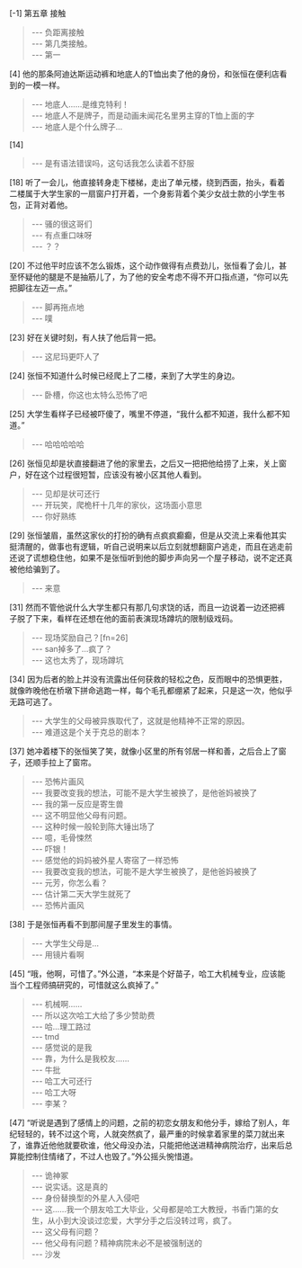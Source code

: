 
[-1] 第五章 接触
>--- 负距离接触<br>
>--- 第几类接触。<br>
>--- 第一<br>

[4] 他的那条阿迪达斯运动裤和地底人的T恤出卖了他的身份，和张恒在便利店看到的一模一样。
>--- 地底人……是维克特利！<br>
>--- 地底人不是牌子，而是动画未闻花名里男主穿的T恤上面的字<br>
>--- 地底人是个什么牌子…<br>

[14] 
>--- 是有语法错误吗，这句话我怎么读着不舒服<br>

[18] 听了一会儿，他直接转身走下楼梯，走出了单元楼，绕到西面，抬头，看着二楼属于大学生家的一扇窗户打开着，一个身影背着个美少女战士款的小学生书包，正背对着他。
>--- 骚的很这哥们<br>
>--- 有点重口味呀<br>
>--- ？？<br>

[20] 不过他平时应该不怎么锻炼，这个动作做得有点费劲儿，张恒看了会儿，甚至怀疑他的腿是不是抽筋儿了，为了他的安全考虑不得不开口指点道，“你可以先把脚往左迈一点。”
>--- 脚再拖点地<br>
>--- 噗<br>

[23] 好在关键时刻，有人扶了他后背一把。
>--- 这尼玛更吓人了<br>

[24] 张恒不知道什么时候已经爬上了二楼，来到了大学生的身边。
>--- 卧槽，你这也太特么恐怖了吧<br>

[25] 大学生看样子已经被吓傻了，嘴里不停道，“我什么都不知道，我什么都不知道。”
>--- 哈哈哈哈哈<br>

[26] 张恒见却是状直接翻进了他的家里去，之后又一把把他给捞了上来，关上窗户，好在这个过程很短暂，应该没有被小区其他人看到。
>--- 见却是状可还行<br>
>--- 开玩笑，爬桅杆十几年的家伙，这场面小意思<br>
>--- 你好熟练<br>

[29] 张恒皱眉，虽然这家伙的打扮的确有点疯疯癫癫，但是从交流上来看他其实挺清醒的，做事也有逻辑，听自己说明来以后立刻就想翻窗户逃走，而且在逃走前还说了谎想稳住他，如果不是张恒听到他的脚步声向另一个屋子移动，说不定还真被他给骗到了。
>--- 来意<br>

[31] 然而不管他说什么大学生都只有那几句求饶的话，而且一边说着一边还把裤子脱了下来，看样在还想在他的面前表演现场蹲坑的限制级戏码。
>--- 现场奖励自己？[fn=26]<br>
>--- san掉多了…疯了？<br>
>--- 这也太秀了，现场蹲坑<br>

[34] 因为后者的脸上并没有流露出任何获救的轻松之色，反而眼中的恐惧更胜，就像昨晚他在桥墩下拼命逃跑一样，每个毛孔都绷紧了起来，只是这一次，他似乎无路可逃了。
>--- 大学生的父母被异族取代了，这就是他精神不正常的原因。<br>
>--- 难道这是个关于克总的剧本？<br>

[37] 她冲着楼下的张恒笑了笑，就像小区里的所有邻居一样和善，之后合上了窗子，还顺手拉上了窗帘。
>--- 恐怖片画风<br>
>--- 我要改变我的想法，可能不是大学生被换了，是他爸妈被换了<br>
>--- 我的第一反应是寄生兽<br>
>--- 这不明显他父母有问题。<br>
>--- 这种时候一般轮到陈大锤出场了<br>
>--- 噫，毛骨悚然<br>
>--- 吓银！<br>
>--- 感觉他的妈妈被外星人寄宿了一样恐怖<br>
>--- 我要改变我的想法，可能不是大学生被换了，是他爸妈被换了<br>
>--- 元芳，你怎么看？<br>
>--- 估计第二天大学生就死了<br>
>--- 恐怖片画风<br>

[38] 于是张恒再看不到那间屋子里发生的事情。
>--- 大学生父母是…<br>
>--- 用镜片看啊<br>

[45] “哦，他啊，可惜了。”外公道，“本来是个好苗子，哈工大机械专业，应该能当个工程师搞研究的，可惜就这么疯掉了。”
>--- 机械啊……<br>
>--- 所以这次哈工大给了多少赞助费<br>
>--- 哈...理工路过<br>
>--- tmd<br>
>--- 感觉说的是我<br>
>--- 靠，为什么是我校友……<br>
>--- 牛批<br>
>--- 哈工大可还行<br>
>--- 哈工大呀<br>
>--- 李某？<br>

[47] “听说是遇到了感情上的问题，之前的初恋女朋友和他分手，嫁给了别人，年纪轻轻的，转不过这个弯，人就突然疯了，最严重的时候拿着家里的菜刀就出来了，谁靠近他他就要砍谁，他父母没办法，只能把他送进精神病院治疗，出来后总算能控制住情绪了，不过人也毁了。”外公摇头惋惜道。
>--- 诡神冢<br>
>--- 说实话。这是真的<br>
>--- 身份替换型的外星人入侵吧<br>
>--- 这……我一个朋友哈工大毕业，父母都是哈工大教授，书香门第的女生，从小到大没谈过恋爱，大学分手之后没转过弯，疯了。<br>
>--- 这父母有问题？<br>
>--- 他父母有问题？精神病院未必不是被强制送的<br>
>--- 沙发<br>
